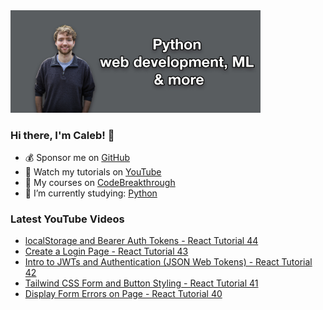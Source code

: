 <img src="github-cover-photo-my-face.jpg" width="400px" />

### Hi there, I'm Caleb! 🍛

- 💰 Sponsor me on [GitHub](https://github.com/sponsors/CalebCurry)
- 🎥 Watch my tutorials on [YouTube](https://www.youtube.com/calebthevideomaker2)
- 📗 My courses on [CodeBreakthrough](https://www.codebreakthrough.com)
- 🤔 I’m currently studying: [Python](https://www.youtube.com/watch?v=s3IvdkCq2_c&t=4254s)

### Latest YouTube Videos
<!-- YOUTUBE:START -->
- [localStorage and Bearer Auth Tokens - React Tutorial 44](https://www.youtube.com/watch?v=haeyo55iU6s)
- [Create a Login Page - React Tutorial 43](https://www.youtube.com/watch?v=S7WgwLwgyFg)
- [Intro to JWTs and Authentication &lpar;JSON Web Tokens&rpar; - React Tutorial 42](https://www.youtube.com/watch?v=ySD1O0uiISI)
- [Tailwind CSS Form and Button Styling - React Tutorial 41](https://www.youtube.com/watch?v=_OkvntMYbg8)
- [Display Form Errors on Page - React Tutorial 40](https://www.youtube.com/watch?v=0YwYEOpq9q0)
<!-- YOUTUBE:END -->
